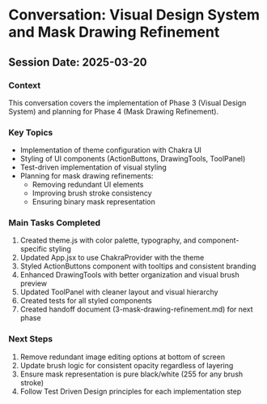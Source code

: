 # Conversation: Visual Design System and Mask Drawing Refinement

## Session Date: 2025-03-20

### Context
This conversation covers the implementation of Phase 3 (Visual Design System) and planning for Phase 4 (Mask Drawing Refinement).

### Key Topics
- Implementation of theme configuration with Chakra UI
- Styling of UI components (ActionButtons, DrawingTools, ToolPanel)
- Test-driven implementation of visual styling
- Planning for mask drawing refinements:
  - Removing redundant UI elements
  - Improving brush stroke consistency
  - Ensuring binary mask representation

### Main Tasks Completed
1. Created theme.js with color palette, typography, and component-specific styling
2. Updated App.jsx to use ChakraProvider with the theme
3. Styled ActionButtons component with tooltips and consistent branding
4. Enhanced DrawingTools with better organization and visual brush preview
5. Updated ToolPanel with cleaner layout and visual hierarchy
6. Created tests for all styled components
7. Created handoff document (3-mask-drawing-refinement.md) for next phase

### Next Steps
1. Remove redundant image editing options at bottom of screen
2. Update brush logic for consistent opacity regardless of layering
3. Ensure mask representation is pure black/white (255 for any brush stroke)
4. Follow Test Driven Design principles for each implementation step